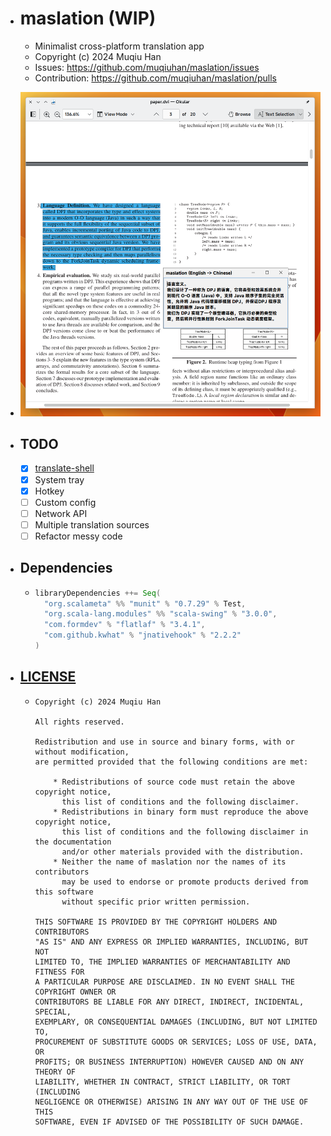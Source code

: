 - # maslation (WIP)
  - Minimalist cross-platform translation app
  - Copyright (c) 2024 Muqiu Han
  - Issues: https://github.com/muqiuhan/maslation/issues
  - Contribution: https://github.com/muqiuhan/maslation/pulls


- ![./resources](./resources/screenshot.png)

- ## TODO
  - [x] [translate-shell](https://github.com/soimort/translate-shell)
  - [x] System tray
  - [x] Hotkey
  - [ ] Custom config
  - [ ] Network API
  - [ ] Multiple translation sources
  - [ ] Refactor messy code

- ## Dependencies
  - ```scala
    libraryDependencies ++= Seq(
      "org.scalameta" %% "munit" % "0.7.29" % Test,
      "org.scala-lang.modules" %% "scala-swing" % "3.0.0",
      "com.formdev" % "flatlaf" % "3.4.1",
      "com.github.kwhat" % "jnativehook" % "2.2.2"
    )
    ```

- ## [LICENSE](./LICENSE)
  - ```
    Copyright (c) 2024 Muqiu Han
  
    All rights reserved.
  
    Redistribution and use in source and binary forms, with or without modification,
    are permitted provided that the following conditions are met:
  
        * Redistributions of source code must retain the above copyright notice,
          this list of conditions and the following disclaimer.
        * Redistributions in binary form must reproduce the above copyright notice,
          this list of conditions and the following disclaimer in the documentation
          and/or other materials provided with the distribution.
        * Neither the name of maslation nor the names of its contributors
          may be used to endorse or promote products derived from this software
          without specific prior written permission.
  
    THIS SOFTWARE IS PROVIDED BY THE COPYRIGHT HOLDERS AND CONTRIBUTORS
    "AS IS" AND ANY EXPRESS OR IMPLIED WARRANTIES, INCLUDING, BUT NOT
    LIMITED TO, THE IMPLIED WARRANTIES OF MERCHANTABILITY AND FITNESS FOR
    A PARTICULAR PURPOSE ARE DISCLAIMED. IN NO EVENT SHALL THE COPYRIGHT OWNER OR
    CONTRIBUTORS BE LIABLE FOR ANY DIRECT, INDIRECT, INCIDENTAL, SPECIAL,
    EXEMPLARY, OR CONSEQUENTIAL DAMAGES (INCLUDING, BUT NOT LIMITED TO,
    PROCUREMENT OF SUBSTITUTE GOODS OR SERVICES; LOSS OF USE, DATA, OR
    PROFITS; OR BUSINESS INTERRUPTION) HOWEVER CAUSED AND ON ANY THEORY OF
    LIABILITY, WHETHER IN CONTRACT, STRICT LIABILITY, OR TORT (INCLUDING
    NEGLIGENCE OR OTHERWISE) ARISING IN ANY WAY OUT OF THE USE OF THIS
    SOFTWARE, EVEN IF ADVISED OF THE POSSIBILITY OF SUCH DAMAGE.
    ```
